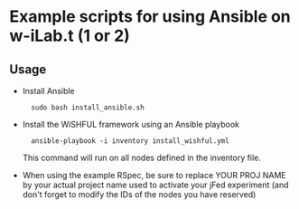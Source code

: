 Example scripts for using Ansible on w-iLab.t (1 or 2)
======================================================

## Usage

- Install Ansible

        sudo bash install_ansible.sh

- Install the WiSHFUL framework using an Ansible playbook

        ansible-playbook -i inventory install_wishful.yml

    This command will run on all nodes defined in the inventory file.

- When using the example RSpec, be sure to replace YOUR PROJ NAME by your actual project name used to activate your jFed experiment (and don't forget to modify the IDs of the nodes you have reserved)
